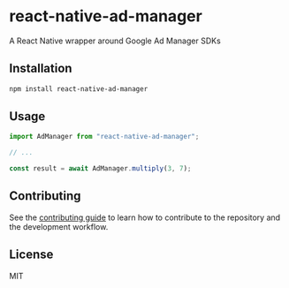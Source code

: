 # react-native-ad-manager

A React Native wrapper around Google Ad Manager SDKs

## Installation

```sh
npm install react-native-ad-manager
```

## Usage

```js
import AdManager from "react-native-ad-manager";

// ...

const result = await AdManager.multiply(3, 7);
```

## Contributing

See the [contributing guide](CONTRIBUTING.md) to learn how to contribute to the repository and the development workflow.

## License

MIT
